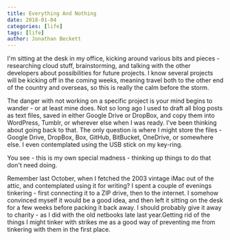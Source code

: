 ```yaml
---
title: Everything And Nothing
date: 2018-01-04
categories: [life]
tags: [life]
author: Jonathan Beckett
---
```


I'm sitting at the desk in my office, kicking around various bits and pieces - researching cloud stuff, brainstorming, and talking with the other developers about possibilities for future projects. I know several projects will be kicking off in the coming weeks, meaning travel both to the other end of the country and overseas, so this is really the calm before the storm.

The danger with not working on a specific project is your mind begins to wander - or at least mine does. Not so long ago I used to draft all blog posts as text files, saved in either Google Drive or DropBox, and copy them into WordPress, Tumblr, or wherever else when I was ready. I've been thinking about going back to that. The only question is where I might store the files - Google Drive, DropBox, Box, GitHub, BitBucket, OneDrive, or somewhere else. I even contemplated using the USB stick on my key-ring.

You see - this is my own special madness - thinking up things to do that don't need doing.

Remember last October, when I fetched the 2003 vintage iMac out of the attic, and contemplated using it for writing? I spent a couple of evenings tinkering - first connecting it to a ZIP drive, then to the internet. I somehow convinced myself it would be a good idea, and then left it sitting on the desk for a few weeks before packing it back away. I should probably give it away to charity - as I did with the old netbooks late last year.Getting rid of the things I might tinker with strikes me as a good way of preventing me from tinkering with them in the first place.